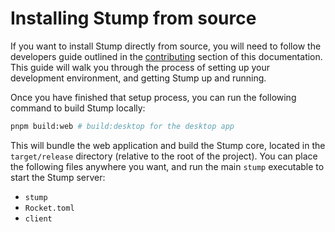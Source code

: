 # Installing Stump from source

If you want to install Stump directly from source, you will need to follow the developers guide outlined in the [contributing](/contributing) section of this documentation. This guide will walk you through the process of setting up your development environment, and getting Stump up and running.

Once you have finished that setup process, you can run the following command to build Stump locally:

```bash
pnpm build:web # build:desktop for the desktop app
```

This will bundle the web application and build the Stump core, located in the `target/release` directory (relative to the root of the project). You can place the following files anywhere you want, and run the main `stump` executable to start the Stump server:

- `stump`
- `Rocket.toml`
- `client`
